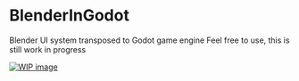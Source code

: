 # BlenderInGodot

Blender UI system transposed to Godot game engine
Feel free to use, this is still work in progress

[![WIP image](https://img.youtube.com/vi/51R-K1GAhkE/0.jpg)](https://www.youtube.com/watch?v=51R-K1GAhkE)


